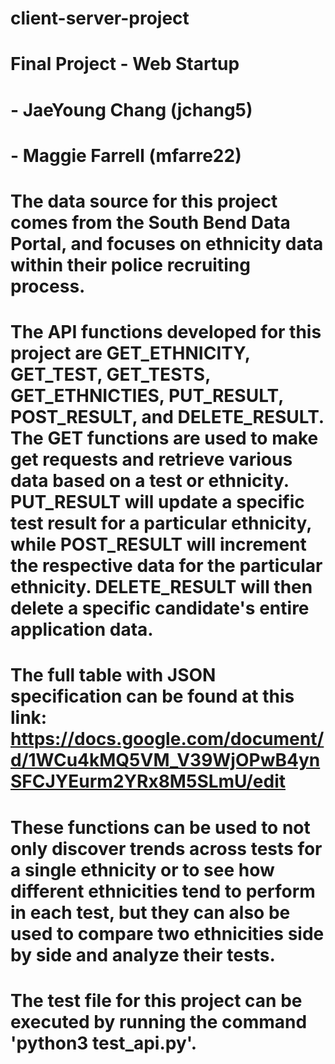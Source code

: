 # client-server-project

# Final Project - Web Startup
# - JaeYoung Chang (jchang5)
# - Maggie Farrell (mfarre22)

# The data source for this project comes from the South Bend Data Portal, and focuses on ethnicity data within their police recruiting process.

# The API functions developed for this project are GET_ETHNICITY, GET_TEST, GET_TESTS, GET_ETHNICTIES, PUT_RESULT, POST_RESULT, and DELETE_RESULT. The GET functions are used to make get requests and retrieve various data based on a test or ethnicity. PUT_RESULT will update a specific test result for a particular ethnicity, while POST_RESULT will increment the respective data for the particular ethnicity. DELETE_RESULT will then delete a specific candidate's entire application data.

# The full table with JSON specification can be found at this link: https://docs.google.com/document/d/1WCu4kMQ5VM_V39WjOPwB4ynSFCJYEurm2YRx8M5SLmU/edit

# These functions can be used to not only discover trends across tests for a single ethnicity or to see how different ethnicities tend to perform in each test, but they can also be used to compare two ethnicities side by side and analyze their tests.

# The test file for this project can be executed by running the command 'python3 test_api.py'.

